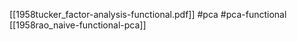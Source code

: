 [[1958tucker_factor-analysis-functional.pdf]]
#pca #pca-functional
[[1958rao_naive-functional-pca]]

